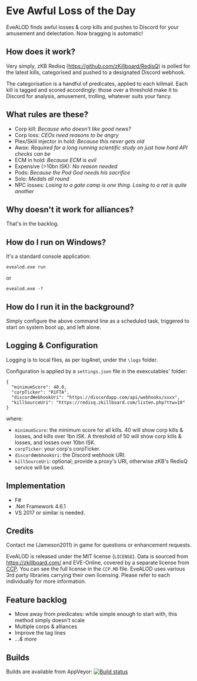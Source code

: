 # Eve Awful Loss of the Day

EveALOD finds awful losses & corp kills and pushes to Discord for your amusement and delectation.
Now bragging is automatic!

## How does it work?
Very simply, zKB Redisq (https://github.com/zKillboard/RedisQ) is polled for the latest kills, categorised and pushed to a designated Discord webhook.

The categorisation is a handful of predicates, applied to each killmail. Each kill is tagged and scored accordingly: those over a threshold make it to Discord for analysis, amusement, trolling, whatever suits your fancy.

## What rules are these?
  * Corp kill: _Because who doesn't like good news?_
  * Corp loss: _CEOs need reasons to be angry_
  * Plex/Skill injector in hold: _Because this never gets old_
  * Awox: _Required for a long running scientific study on just how hard API checks can be_
  * ECM in hold: _Because ECM is evil_
  * Expensive (>10bn ISK): _No reason needed_
  * Pods: _Because the Pod God needs his sacrifice_
  * Solo: _Medals all round_
  * NPC losses: _Losing to a gate camp is one thing. Losing to a rat is quite another_


## Why doesn't it work for alliances?
That's in the backlog.

## How do I run on Windows?
It's a standard console application:

```
evealod.exe run
```

or

```
evealod.exe -?
```

## How do I run it in the background?
Simply configure the above command line as a scheduled task, triggered to start on system boot up, and left alone.

## Logging & Configuration
Logging is to local files, as per log4net, under the `\logs` folder.

Configuration is applied by a `settings.json` file in the exexcutables' folder:

```
{
  "minimumScore": 40.0,
  "corpTicker": "R1FTA",
  "discordWebhookUri": "https://discordapp.com/api/webhooks/xxxx",
  "killSourceUri": "https://redisq.zkillboard.com/listen.php?ttw=10"
}
```

where:

* `minimumScore`: the minimum score for all kills. 40 will show corp kills & losses, and kills over 1bn ISK. A threshold of 50 will show corp kills & losses, and losses over 10bn ISK.
* `corpTicker`: your corp's corpTicker.
* `discordWebhookUri`: the Discord webhook URI.
* `killSourceUri`: optional; provide a proxy's URI, otherwise zKB's RedisQ service will be used.

## Implementation
  * F#
  * .Net Framework 4.6.1
  * VS 2017 or similar is needed.

## Credits

Contact me (Jameson2011) in game for questions or enhancement requests.

EveALOD is released under the MIT license (`LICENSE`).
Data is sourced from https://zkillboard.com/  and EVE-Online, covered by a separate license from [CCP](http://www.ccpgames.com/en/home). You can see the full license in the `CCP.MD` file.
EveALOD uses various 3rd party libraries carrying their own licensing. Please refer to each individually for more information.

## Feature backlog

* Move away from predicates: while simple enough to start with, this method simply doesn't scale
* Multiple corps & alliances
* Improve the tag lines
* _...& more_

## Builds
Builds are available from AppVeyor:
[![Build status](https://ci.appveyor.com/api/projects/status/cro5s0i3nectf4bs?svg=true)](https://ci.appveyor.com/project/jameson2011/evealod)
